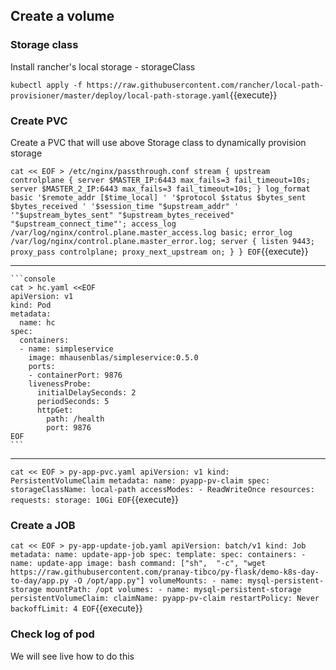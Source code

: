 ## Create a volume 

### Storage class 

Install rancher's local storage - storageClass 

`kubectl apply -f https://raw.githubusercontent.com/rancher/local-path-provisioner/master/deploy/local-path-storage.yaml`{{execute}} 

### Create PVC 

Create a PVC that will use above Storage class to dynamically provision storage 

`
cat << EOF > /etc/nginx/passthrough.conf
stream {
    upstream controlplane {
        server $MASTER_IP:6443 max_fails=3 fail_timeout=10s;
        server $MASTER_2_IP:6443 max_fails=3 fail_timeout=10s;
    }
log_format basic '$remote_addr [$time_local] '
                 '$protocol $status $bytes_sent $bytes_received '
                 '$session_time "$upstream_addr" '
                 '"$upstream_bytes_sent" "$upstream_bytes_received" "$upstream_connect_time"';
    access_log /var/log/nginx/control.plane.master_access.log basic;
    error_log /var/log/nginx/control.plane.master_error.log;
    server {
        listen 9443;
        proxy_pass controlplane;
        proxy_next_upstream on;
    }
}
EOF
`{{execute}}

---

    ```console
    cat > hc.yaml <<EOF
    apiVersion: v1
    kind: Pod
    metadata:
      name: hc
    spec:
      containers:
      - name: simpleservice
        image: mhausenblas/simpleservice:0.5.0
        ports:
        - containerPort: 9876
        livenessProbe:
          initialDelaySeconds: 2
          periodSeconds: 5
          httpGet:
            path: /health
            port: 9876
    EOF
    ```

---

`
cat << EOF > py-app-pvc.yaml
apiVersion: v1
kind: PersistentVolumeClaim
metadata:
  name: pyapp-pv-claim
spec:
  storageClassName: local-path
  accessModes:
    - ReadWriteOnce
  resources:
    requests:
      storage: 10Gi
EOF
`{{execute}} 

### Create a JOB

`
cat << EOF > py-app-update-job.yaml
apiVersion: batch/v1
kind: Job
metadata:
  name: update-app-job
spec:
  template:
    spec:
      containers:
      - name: update-app
        image: bash
        command: ["sh",  "-c", "wget https://raw.githubusercontent.com/pranay-tibco/py-flask/demo-k8s-day-to-day/app.py -O /opt/app.py"]
        volumeMounts:
        - name: mysql-persistent-storage
          mountPath: /opt
      volumes:
      - name: mysql-persistent-storage
        persistentVolumeClaim:
          claimName: pyapp-pv-claim
      restartPolicy: Never
  backoffLimit: 4
EOF
`{{execute}} 

### Check log of pod 

We will see live how to do this 